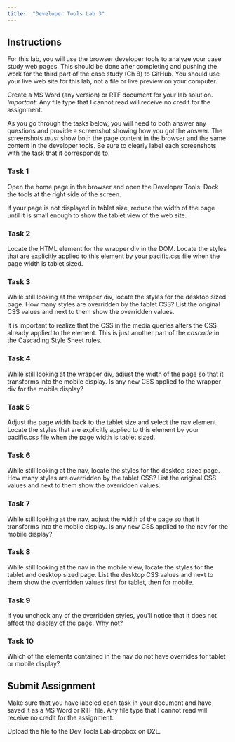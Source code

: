 ```yaml
---
title:  "Developer Tools Lab 3"
---
```


## Instructions
For this lab, you will use the browser developer tools to analyze your case study web pages.  This should be done after completing and pushing the work for the third part of the case study (Ch 8) to GitHub.  You should use your live web site for this lab, not a file or live preview on your computer.

Create a MS Word (any version) or RTF document for your lab solution. _Important:_ Any file type that I cannot read will receive no credit for the assignment.  

As you go through the tasks below, you will need to both answer any questions and provide a screenshot showing how you got the answer. The screenshots _must_ show both the page content in the browser and the same content in the developer tools. Be sure to clearly label each screenshots with the task that it corresponds to.

### Task 1
Open the home page in the browser and open the Developer Tools. Dock the tools at the right side of the screen.  

If your page is not displayed in tablet size, reduce the width of the page until it is small enough to show the tablet view of the web site.

### Task 2
Locate the HTML element for the wrapper div in the DOM.  Locate the styles that are explicitly applied to this element by your pacific.css file when the page width is tablet sized.  


### Task 3
While still looking at the wrapper div, locate the styles for the desktop sized page.  How many styles are overridden by the tablet CSS?  List the original CSS values and next to them show the overridden values.

It is important to realize that the CSS in the media queries alters the CSS already applied to the element. This is just another part of the *cascade* in the Cascading Style Sheet rules.


### Task 4
While still looking at the wrapper div, adjust the width of the page so that it transforms into the mobile display.  Is any new CSS applied to the wrapper div for the mobile display?


### Task 5
Adjust the page width back to the tablet size and select the nav element. Locate the styles that are explicitly applied to this element by your pacific.css file when the page width is tablet sized.


### Task 6
While still looking at the nav, locate the styles for the desktop sized page.  How many styles are overridden by the tablet CSS?  List the original CSS values and next to them show the overridden values.


### Task 7
While still looking at the nav, adjust the width of the page so that it transforms into the mobile display.  Is any new CSS applied to the nav for the mobile display?


### Task 8
While still looking at the nav in the mobile view, locate the styles for the tablet and desktop sized page.  List the desktop CSS values and next to them show the overridden values first for tablet, then for mobile.

### Task 9
If you uncheck any of the overridden styles, you'll notice that it does not affect the display of the page.  Why not?

### Task 10
Which of the elements contained in the nav do not have overrides for tablet or mobile display?


## Submit Assignment
Make sure that you have labeled each task in your document and have saved it as a MS Word or RTF file. Any file type that I cannot read will receive no credit for the assignment.  

Upload the file to the Dev Tools Lab dropbox on D2L.
